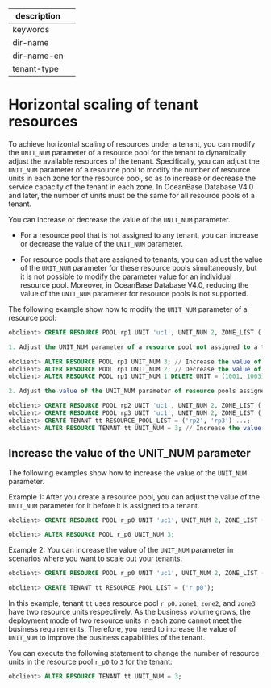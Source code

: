 |description||
|---|---|
|keywords||
|dir-name||
|dir-name-en||
|tenant-type||

# Horizontal scaling of tenant resources

To achieve horizontal scaling of resources under a tenant, you can modify the `UNIT_NUM` parameter of a resource pool for the tenant to dynamically adjust the available resources of the tenant. Specifically, you can adjust the `UNIT_NUM` parameter of a resource pool to modify the number of resource units in each zone for the resource pool, so as to increase or decrease the service capacity of the tenant in each zone. In OceanBase Database V4.0 and later, the number of units must be the same for all resource pools of a tenant.

You can increase or decrease the value of the `UNIT_NUM` parameter.

* For a resource pool that is not assigned to any tenant, you can increase or decrease the value of the `UNIT_NUM` parameter.

* For resource pools that are assigned to tenants, you can adjust the value of the `UNIT_NUM` parameter for these resource pools simultaneously, but it is not possible to modify the parameter value for an individual resource pool. Moreover, in OceanBase Database V4.0, reducing the value of the `UNIT_NUM` parameter for resource pools is not supported.

The following example show how to modify the `UNIT_NUM` parameter of a resource pool:

```sql
obclient> CREATE RESOURCE POOL rp1 UNIT 'uc1', UNIT_NUM 2, ZONE_LIST ('zone1', 'zone2');

1. Adjust the UNIT_NUM parameter of a resource pool not assigned to a tenant.

obclient> ALTER RESOURCE POOL rp1 UNIT_NUM 3; // Increase the value of the UNIT_NUM parameter.
obclient> ALTER RESOURCE POOL rp1 UNIT_NUM 2; // Decrease the value of the UNIT_NUM parameter.
obclient> ALTER RESOURCE POOL rp1 UNIT_NUM 1 DELETE UNIT = (1001, 1003); // Decrease the value of the UNIT_NUM parameter by deleting the specified resource units.

2. Adjust the value of the UNIT_NUM parameter of resource pools assigned to tenants.

obclient> CREATE RESOURCE POOL rp2 UNIT 'uc1', UNIT_NUM 2, ZONE_LIST ('zone1', 'zone2');
obclient> CREATE RESOURCE POOL rp3 UNIT 'uc1', UNIT_NUM 2, ZONE_LIST ('zone3');
obclient> CREATE TENANT tt RESOURCE_POOL_LIST = ('rp2', 'rp3') ...;
obclient> ALTER RESOURCE TENANT tt UNIT_NUM = 3; // Increase the value of the UNIT_NUM parameter for two resource pools.
```

## Increase the value of the UNIT_NUM parameter

The following examples show how to increase the value of the `UNIT_NUM` parameter.

Example 1: After you create a resource pool, you can adjust the value of the `UNIT_NUM` parameter for it before it is assigned to a tenant.

```sql
obclient> CREATE RESOURCE POOL r_p0 UNIT 'uc1', UNIT_NUM 2, ZONE_LIST ('zone1', 'zone2', 'zone3');

obclient> ALTER RESOURCE POOL r_p0 UNIT_NUM 3;
```

Example 2: You can increase the value of the `UNIT_NUM` parameter in scenarios where you want to scale out your tenants.

```sql
obclient> CREATE RESOURCE POOL r_p0 UNIT 'uc1', UNIT_NUM 2, ZONE_LIST ('zone1', 'zone2', 'zone3');

obclient> CREATE TENANT tt RESOURCE_POOL_LIST = ('r_p0');
```

In this example, tenant `tt` uses resource pool `r_p0`. `zone1`, `zone2`, and `zone3` have two resource units respectively. As the business volume grows, the deployment mode of two resource units in each zone cannot meet the business requirements. Therefore, you need to increase the value of `UNIT_NUM` to improve the business capabilities of the tenant.

You can execute the following statement to change the number of resource units in the resource pool `r_p0` to `3` for the tenant:

```sql
obclient> ALTER RESOURCE TENANT tt UNIT_NUM = 3;
```

